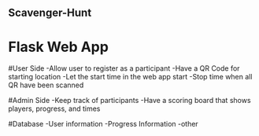 ## Scavenger-Hunt

# Flask Web App

#User Side
-Allow user to register as a participant
-Have a QR Code for starting location
-Let the start time in the web app start
-Stop time when all QR have been scanned

#Admin Side
-Keep track of participants
-Have a scoring board that shows players, progress, and times

#Database
-User information
-Progress Information
-other
